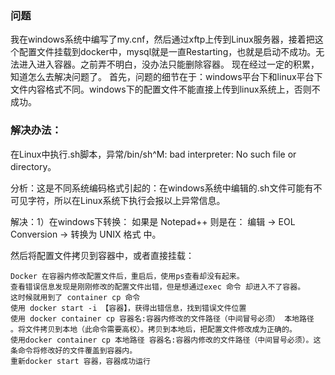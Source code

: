 ### 问题

我在windows系统中编写了my.cnf，然后通过xftp上传到Linux服务器，接着把这个配置文件挂载到docker中，mysql就是一直Restarting，也就是启动不成功。无法进入进入容器。之前弄不明白，没办法只能删除容器。
现在经过一定的积累，知道怎么去解决问题了。
首先，问题的细节在于：windows平台下和linux平台下文件内容格式不同。windows下的配置文件不能直接上传到linux系统上，否则不成功。

### 解决办法：

在Linux中执行.sh脚本，异常/bin/sh^M: bad interpreter: No such file or directory。

分析：这是不同系统编码格式引起的：在windows系统中编辑的.sh文件可能有不可见字符，所以在Linux系统下执行会报以上异常信息。

解决：1）在windows下转换：
如果是 Notepad++ 则是在： 编辑 -> EOL Conversion -> 转换为 UNIX 格式 中。

然后将配置文件拷贝到容器中，或者直接挂载：

```
Docker 在容器内修改配置文件后，重启后，使用ps查看却没有起来。
查看错误信息发现是刚刚修改的配置文件出错，但是想通过exec 命令 却进入不了容器。
这时候就用到了 container cp 命令
使用 docker start -i 【容器】，获得出错信息，找到错误文件位置
使用 docker container cp 容器名:容器内修改的文件路径（中间冒号必须） 本地路径 。将文件拷贝到本地（此命令需要高权）。拷贝到本地后，把配置文件修改成为正确的。
使用docker container cp 本地路径 容器名:容器内修改的文件路径（中间冒号必须）。这条命令将修改好的文件覆盖到容器内。
重新docker start 容器，容器成功运行
```